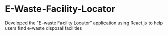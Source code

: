 # E-Waste-Facility-Locator
Developed the "E-waste Facility Locator" application using React.js to help users find e-waste disposal facilities
